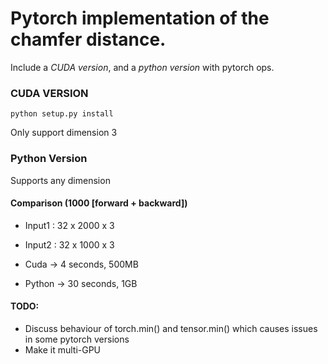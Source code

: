 # Pytorch implementation of the chamfer distance.

Include a *CUDA version*, and a *python version* with pytorch ops.

### CUDA VERSION

`python setup.py install`

Only support dimension 3

### Python Version

Supports any dimension

#### Comparison (1000 [forward + backward])

* Input1 : 32 x 2000 x 3

* Input2 : 32 x 1000 x 3

* Cuda -> 4 seconds, 500MB

* Python -> 30 seconds, 1GB 



#### TODO:

* Discuss behaviour of torch.min() and tensor.min() which causes issues in some pytorch versions
* Make it multi-GPU

